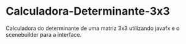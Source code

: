 # Calculadora-Determinante-3x3
Calculadora do determinante de uma matriz 3x3 utilizando javafx e o scenebuilder para a interface.
